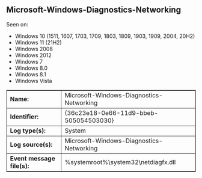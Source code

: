 ## Microsoft-Windows-Diagnostics-Networking

Seen on:
* Windows 10 (1511, 1607, 1703, 1709, 1803, 1809, 1903, 1909, 2004, 20H2)
* Windows 11 (21H2)
* Windows 2008
* Windows 2012
* Windows 7
* Windows 8.0
* Windows 8.1
* Windows Vista

<table border="1" class="docutils">
  <tbody>
    <tr>
      <td><b>Name:</b></td>
      <td>Microsoft-Windows-Diagnostics-Networking</td>
    </tr>
    <tr>
      <td><b>Identifier:</b></td>
      <td>{36c23e18-0e66-11d9-bbeb-505054503030}</td>
    </tr>
    <tr>
      <td><b>Log type(s):</b></td>
      <td>System</td>
    </tr>
    <tr>
      <td><b>Log source(s):</b></td>
      <td>Microsoft-Windows-Diagnostics-Networking</td>
    </tr>
    <tr>
      <td><b>Event message file(s):</b></td>
      <td>%systemroot%\system32\netdiagfx.dll</td>
    </tr>
  </tbody>
</table>

&nbsp;

